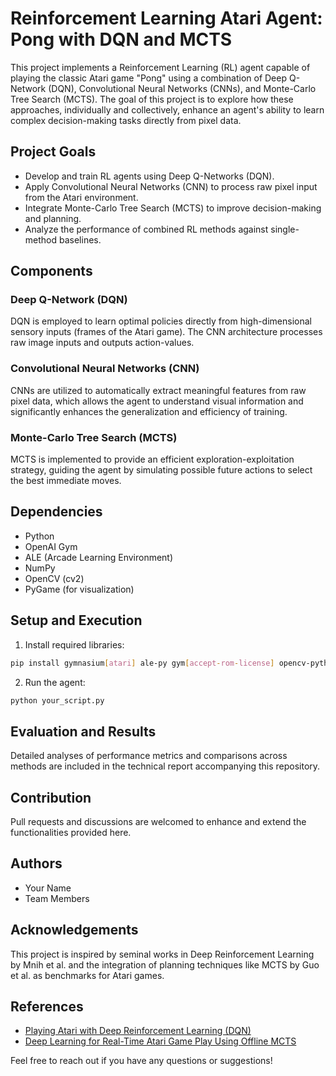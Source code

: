 # Reinforcement Learning Atari Agent: Pong with DQN and MCTS

This project implements a Reinforcement Learning (RL) agent capable of playing the classic Atari game "Pong" using a combination of Deep Q-Network (DQN), Convolutional Neural Networks (CNNs), and Monte-Carlo Tree Search (MCTS). The goal of this project is to explore how these approaches, individually and collectively, enhance an agent's ability to learn complex decision-making tasks directly from pixel data.

## Project Goals
- Develop and train RL agents using Deep Q-Networks (DQN).
- Apply Convolutional Neural Networks (CNN) to process raw pixel input from the Atari environment.
- Integrate Monte-Carlo Tree Search (MCTS) to improve decision-making and planning.
- Analyze the performance of combined RL methods against single-method baselines.

## Components

### Deep Q-Network (DQN)
DQN is employed to learn optimal policies directly from high-dimensional sensory inputs (frames of the Atari game). The CNN architecture processes raw image inputs and outputs action-values.

### Convolutional Neural Networks (CNN)
CNNs are utilized to automatically extract meaningful features from raw pixel data, which allows the agent to understand visual information and significantly enhances the generalization and efficiency of training.

### Monte-Carlo Tree Search (MCTS)
MCTS is implemented to provide an efficient exploration-exploitation strategy, guiding the agent by simulating possible future actions to select the best immediate moves.

## Dependencies
- Python
- OpenAI Gym
- ALE (Arcade Learning Environment)
- NumPy
- OpenCV (cv2)
- PyGame (for visualization)

## Setup and Execution
1. Install required libraries:
```bash
pip install gymnasium[atari] ale-py gym[accept-rom-license] opencv-python pygame
```

2. Run the agent:
```bash
python your_script.py
```

## Evaluation and Results
Detailed analyses of performance metrics and comparisons across methods are included in the technical report accompanying this repository.

## Contribution
Pull requests and discussions are welcomed to enhance and extend the functionalities provided here.

## Authors
- Your Name
- Team Members

## Acknowledgements
This project is inspired by seminal works in Deep Reinforcement Learning by Mnih et al. and the integration of planning techniques like MCTS by Guo et al. as benchmarks for Atari games.

## References
- [Playing Atari with Deep Reinforcement Learning (DQN)](https://arxiv.org/abs/1312.5602)
- [Deep Learning for Real-Time Atari Game Play Using Offline MCTS](https://paperswithcode.com/paper/deep-learning-for-real-time-atari-game-play)

Feel free to reach out if you have any questions or suggestions!


